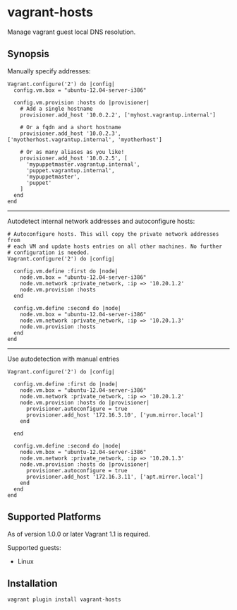 vagrant-hosts
=============

Manage vagrant guest local DNS resolution.

Synopsis
--------

Manually specify addresses:

    Vagrant.configure('2') do |config|
      config.vm.box = "ubuntu-12.04-server-i386"

      config.vm.provision :hosts do |provisioner|
        # Add a single hostname
        provisioner.add_host '10.0.2.2', ['myhost.vagrantup.internal']

        # Or a fqdn and a short hostname
        provisioner.add_host '10.0.2.3', ['myotherhost.vagrantup.internal', 'myotherhost']

        # Or as many aliases as you like!
        provisioner.add_host '10.0.2.5', [
          'mypuppetmaster.vagrantup.internal',
          'puppet.vagrantup.internal',
          'mypuppetmaster',
          'puppet'
        ]
      end
    end

- - -

Autodetect internal network addresses and autoconfigure hosts:

    # Autoconfigure hosts. This will copy the private network addresses from
    # each VM and update hosts entries on all other machines. No further
    # configuration is needed.
    Vagrant.configure('2') do |config|

      config.vm.define :first do |node|
        node.vm.box = "ubuntu-12.04-server-i386"
        node.vm.network :private_network, :ip => '10.20.1.2'
        node.vm.provision :hosts
      end

      config.vm.define :second do |node|
        node.vm.box = "ubuntu-12.04-server-i386"
        node.vm.network :private_network, :ip => '10.20.1.3'
        node.vm.provision :hosts
      end
    end

- - -

Use autodetection with manual entries

    Vagrant.configure('2') do |config|

      config.vm.define :first do |node|
        node.vm.box = "ubuntu-12.04-server-i386"
        node.vm.network :private_network, :ip => '10.20.1.2'
        node.vm.provision :hosts do |provisioner|
          provisioner.autoconfigure = true
          provisioner.add_host '172.16.3.10', ['yum.mirror.local']
        end

      end

      config.vm.define :second do |node|
        node.vm.box = "ubuntu-12.04-server-i386"
        node.vm.network :private_network, :ip => '10.20.1.3'
        node.vm.provision :hosts do |provisioner|
          provisioner.autoconfigure = true
          provisioner.add_host '172.16.3.11', ['apt.mirror.local']
        end
      end
    end

Supported Platforms
-------------------

As of version 1.0.0 or later Vagrant 1.1 is required.

Supported guests:

  * Linux

Installation
------------

    vagrant plugin install vagrant-hosts
